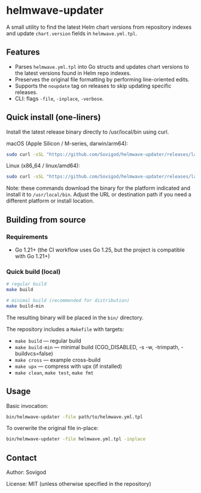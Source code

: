 # helmwave-updater

A small utility to find the latest Helm chart versions from repository indexes and update `chart.version` fields in `helmwave.yml.tpl`.

## Features

- Parses `helmwave.yml.tpl` into Go structs and updates chart versions to the latest versions found in Helm repo indexes.
- Preserves the original file formatting by performing line-oriented edits.
- Supports the `noupdate` tag on releases to skip updating specific releases.
- CLI: flags `-file`, `-inplace`, `-verbose`.

## Quick install (one-liners)

Install the latest release binary directly to /usr/local/bin using curl.

macOS (Apple Silicon / M-series, darwin/arm64):

```bash
sudo curl -sSL "https://github.com/Sovigod/helmwave-updater/releases/latest/download/helmwave-updater-darwin-arm64" -o /usr/local/bin/helmwave-updater && sudo chmod +x /usr/local/bin/helmwave-updater
```

Linux (x86_64 / linux/amd64):

```bash
sudo curl -sSL "https://github.com/Sovigod/helmwave-updater/releases/latest/download/helmwave-updater-linux-amd64" -o /usr/local/bin/helmwave-updater && sudo chmod +x /usr/local/bin/helmwave-updater
```

Note: these commands download the binary for the platform indicated and install it to `/usr/local/bin`. Adjust the URL or destination path if you need a different platform or install location.

## Building from source

### Requirements

- Go 1.21+ (the CI workflow uses Go 1.25, but the project is compatible with Go 1.21+)

### Quick build (local)

```bash
# regular build
make build

# minimal build (recommended for distribution)
make build-min
```

The resulting binary will be placed in the `bin/` directory.

The repository includes a `Makefile` with targets:

- `make build` — regular build
- `make build-min` — minimal build (CGO_DISABLED, -s -w, -trimpath, -buildvcs=false)
- `make cross` — example cross-build
- `make upx` — compress with upx (if installed)
- `make clean`, `make test`, `make fmt`

## Usage

Basic invocation:

```bash
bin/helmwave-updater -file path/to/helmwave.yml.tpl
```

To overwrite the original file in-place:

```bash
bin/helmwave-updater -file helmwave.yml.tpl -inplace
```

## Contact

Author: Sovigod

License: MIT (unless otherwise specified in the repository)
